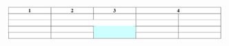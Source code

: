   <p><img src="https://github.com/ttaatta/ttaatta.github.io/blob/main/table.png" alt="Таблиця" > </p>

